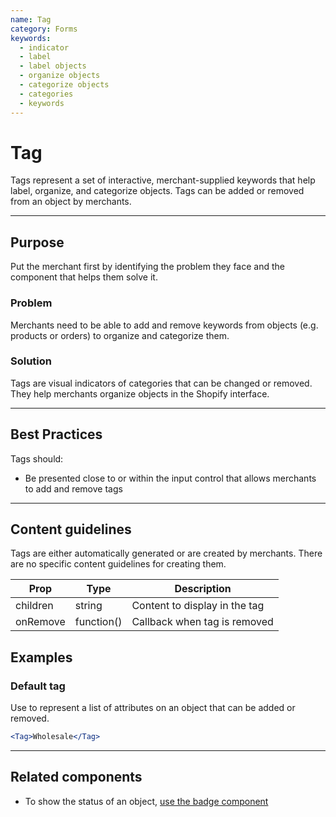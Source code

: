```yaml
---
name: Tag
category: Forms
keywords:
  - indicator
  - label
  - label objects
  - organize objects
  - categorize objects
  - categories
  - keywords
---
```


# Tag

Tags represent a set of interactive, merchant-supplied keywords that help label, organize, and categorize objects. Tags can be added or removed from an object by merchants.

---

## Purpose

Put the merchant first by identifying the problem they face and the component that helps them solve it.

### Problem

Merchants need to be able to add and remove keywords from objects (e.g. products or orders) to organize and categorize them.

### Solution

Tags are visual indicators of categories that can be changed or removed. They help merchants organize objects in the Shopify interface.

---

## Best Practices

Tags should:

- Be presented close to or within the input control that allows merchants to add and remove tags

---

## Content guidelines

Tags are either automatically generated or are created by merchants. There are no specific content guidelines for creating them.

| Prop | Type | Description |
| ---- | ---- | ----------- |
| children | string | Content to display in the tag |
| onRemove | function() | Callback when tag is removed |

## Examples

### Default tag

Use to represent a list of attributes on an object that can be added or removed.

```jsx
<Tag>Wholesale</Tag>
```

---

## Related components

* To show the status of an object, [use the badge component](/components/images-and-icons/badge)
